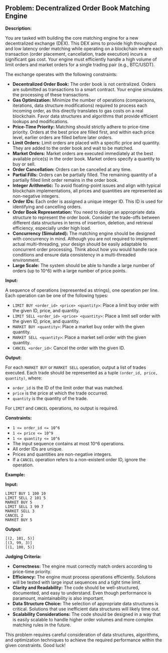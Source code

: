 ## Problem: Decentralized Order Book Matching Engine

**Description:**

You are tasked with building the core matching engine for a new decentralized exchange (DEX). This DEX aims to provide high throughput and low latency order matching while operating on a blockchain where each transaction (order placement, cancellation, trade execution) incurs a significant gas cost. Your engine must efficiently handle a high volume of limit orders and market orders for a single trading pair (e.g., BTC/USDT).

The exchange operates with the following constraints:

*   **Decentralized Order Book:** The order book is not centralized. Orders are submitted as transactions to a smart contract. Your engine simulates the processing of these transactions.
*   **Gas Optimization:**  Minimize the number of operations (comparisons, iterations, data structure modifications) required to process each incoming order, as this directly translates to gas costs on a real blockchain.  Favor data structures and algorithms that provide efficient lookups and modifications.
*   **Price-Time Priority:**  Matching should strictly adhere to price-time priority. Orders at the best price are filled first, and within each price level, earlier orders are filled before later orders.
*   **Limit Orders:**  Limit orders are placed with a specific price and quantity. They are added to the order book and wait to be matched.
*   **Market Orders:** Market orders are executed immediately at the best available price(s) in the order book. Market orders specify a quantity to buy or sell.
*   **Order Cancellation:** Orders can be cancelled at any time.
*   **Partial Fills:** Orders can be partially filled. The remaining quantity of a partially filled limit order remains in the order book.
*   **Integer Arithmetic:** To avoid floating-point issues and align with typical blockchain implementations, all prices and quantities are represented as non-negative integers.
*   **Order IDs:** Each order is assigned a unique integer ID. This ID is used for identifying and cancelling orders.
*   **Order Book Representation:** You need to design an appropriate data structure to represent the order book.  Consider the trade-offs between different data structures in terms of insertion, deletion, and retrieval efficiency, especially under high load.
*   **Concurrency (Simulated):** The matching engine should be designed with concurrency in mind. Although you are not required to implement actual multi-threading, your design should be easily adaptable to concurrent order processing.  Think about how you would handle race conditions and ensure data consistency in a multi-threaded environment.
*   **Large Scale:** The system should be able to handle a large number of orders (up to 10^6) with a large number of price points.

**Input:**

A sequence of operations (represented as strings), one operation per line. Each operation can be one of the following types:

*   `LIMIT BUY <order_id> <price> <quantity>`:  Place a limit buy order with the given ID, price, and quantity.
*   `LIMIT SELL <order_id> <price> <quantity>`: Place a limit sell order with the given ID, price, and quantity.
*   `MARKET BUY <quantity>`: Place a market buy order with the given quantity.
*   `MARKET SELL <quantity>`: Place a market sell order with the given quantity.
*   `CANCEL <order_id>`: Cancel the order with the given ID.

**Output:**

For each `MARKET BUY` or `MARKET SELL` operation, output a list of trades executed. Each trade should be represented as a tuple `(order_id, price, quantity)`, where:

*   `order_id` is the ID of the limit order that was matched.
*   `price` is the price at which the trade occurred.
*   `quantity` is the quantity of the trade.

For `LIMIT` and `CANCEL` operations, no output is required.

**Constraints:**

*   `1 <= order_id <= 10^6`
*   `1 <= price <= 10^9`
*   `1 <= quantity <= 10^6`
*   The input sequence contains at most 10^6 operations.
*   All order IDs are unique.
*   Prices and quantities are non-negative integers.
*   If a `CANCEL` operation refers to a non-existent order ID, ignore the operation.

**Example:**

**Input:**

```
LIMIT BUY 1 100 10
LIMIT SELL 2 101 5
MARKET BUY 5
LIMIT SELL 3 99 7
MARKET SELL 3
CANCEL 2
MARKET BUY 5
```

**Output:**

```
[(2, 101, 5)]
[(3, 99, 3)]
[(1, 100, 5)]
```

**Judging Criteria:**

*   **Correctness:** The engine must correctly match orders according to price-time priority.
*   **Efficiency:** The engine must process operations efficiently. Solutions will be tested with large input sequences and a tight time limit.
*   **Clarity and Readability:** The code should be well-structured, documented, and easy to understand.  Even though performance is paramount, maintainability is also important.
*   **Data Structure Choice:** The selection of appropriate data structures is critical. Solutions that use inefficient data structures will likely time out.
*   **Scalability Considerations:** The code should be designed in a way that is easily scalable to handle higher order volumes and more complex matching rules in the future.

This problem requires careful consideration of data structures, algorithms, and optimization techniques to achieve the required performance within the given constraints.  Good luck!
